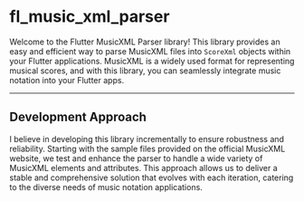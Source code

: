# fl_music_xml_parser

Welcome to the Flutter MusicXML Parser library! This library provides an easy and efficient way to parse MusicXML files into `ScoreXml` objects within your Flutter applications. MusicXML is a widely used format for representing musical scores, and with this library, you can seamlessly integrate music notation into your Flutter apps.

---

## Development Approach

I believe in developing this library incrementally to ensure robustness and reliability. Starting with the sample files provided on the official MusicXML website, we test and enhance the parser to handle a wide variety of MusicXML elements and attributes. This approach allows us to deliver a stable and comprehensive solution that evolves with each iteration, catering to the diverse needs of music notation applications.
